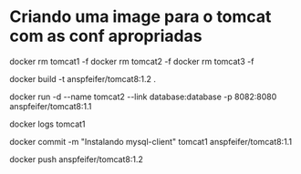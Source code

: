 # Criando uma image para o tomcat com as conf apropriadas

docker rm tomcat1 -f
docker rm tomcat2 -f
docker rm tomcat3 -f

docker build -t anspfeifer/tomcat8:1.2 .

docker run -d --name tomcat2 --link database:database -p 8082:8080 anspfeifer/tomcat8:1.1

docker logs tomcat1

docker commit -m "Instalando mysql-client" tomcat1 anspfeifer/tomcat8:1.1

docker push anspfeifer/tomcat8:1.2